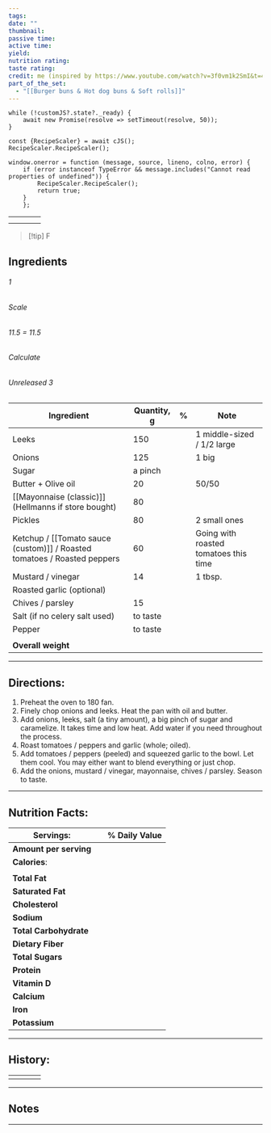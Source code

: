 ```yaml
---
tags: 
date: ""
thumbnail: 
passive time: 
active time: 
yield: 
nutrition rating: 
taste rating: 
credit: me (inspired by https://www.youtube.com/watch?v=3f0vm1k2SmI&t=406s)
part_of_the_set:
  - "[[Burger buns & Hot dog buns & Soft rolls]]"
---
```

```dataviewjs
while (!customJS?.state?._ready) { 
	await new Promise(resolve => setTimeout(resolve, 50)); 
} 

const {RecipeScaler} = await cJS();
RecipeScaler.RecipeScaler();

window.onerror = function (message, source, lineno, colno, error) {
	if (error instanceof TypeError && message.includes("Cannot read properties of undefined")) {
		RecipeScaler.RecipeScaler();
		return true;
	}
    };
```

|     |     |     |     |
| --- | --- | --- | --- |
|     |     |     |     |
|     |     |     |     |

> [!tip] F
## Ingredients

###### 1
###### Scale
###### 11.5 = 11.5
###### Calculate
###### Unreleased 3

| Ingredient                                                               | Quantity, g | %   | Note                                  |
| ------------------------------------------------------------------------ | ----------- | --- | ------------------------------------- |
| Leeks                                                                    | 150         |     | 1 middle-sized / 1/2 large            |
| Onions                                                                   | 125         |     | 1 big                                 |
| Sugar                                                                    | a pinch     |     |                                       |
| Butter + Olive oil                                                       | 20          |     | 50/50                                 |
| [[Mayonnaise (classic)]] (Hellmanns if store bought)                     | 80          |     |                                       |
| Pickles                                                                  | 80          |     | 2 small ones                          |
| Ketchup / [[Tomato sauce (custom)]] / Roasted tomatoes / Roasted peppers | 60          |     | Going with roasted tomatoes this time |
| Mustard / vinegar                                                        | 14          |     | 1 tbsp.                               |
| Roasted garlic (optional)                                                |             |     |                                       |
| Chives / parsley                                                         | 15          |     |                                       |
| Salt (if no celery salt used)                                            | to taste    |     |                                       |
| Pepper                                                                   | to taste    |     |                                       |
|                                                                          |             |     |                                       |
| **Overall weight**                                                       |             |     |                                       |




---
## Directions:

1. Preheat the oven to 180 fan. 
2. Finely chop onions and leeks. Heat the pan with oil and butter.
3. Add onions, leeks, salt (a tiny amount), a big pinch of sugar and caramelize. It takes time and low heat. Add water if you need throughout the process.
4. Roast tomatoes / peppers and garlic (whole; oiled).
5. Add tomatoes / peppers (peeled) and squeezed garlic to the bowl. Let them cool. You may either want to blend everything or just chop.
6. Add the onions, mustard / vinegar, mayonnaise, chives / parsley. Season to taste. 

---
## Nutrition Facts:

| **Servings:**          |       | % Daily Value |
| ---------------------- | ----- | ------------- |
| **Amount per serving** |       |               |
| **Calories**:          |       |               |
|                        |       |               |
| **Total Fat**          |       |               |
| **Saturated Fat**      |       |               |
| **Cholesterol**        |       |               |
| **Sodium**             |       |               |
| **Total Carbohydrate** |       |               |
| **Dietary Fiber**      |       |               |
| **Total Sugars**       |       |               |
| **Protein**            |       |               |
| **Vitamin D**          |       |               |
| **Calcium**            |       |               |
| **Iron**               |       |               |
| **Potassium**          |       |               |

---
## History:

|     |                   |                   |                   |
| --- | ----------------- | ----------------- | ----------------- |
|     |                   |                   |                   |


---
## Notes


>

---




